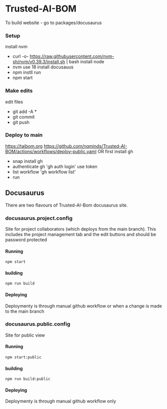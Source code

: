# Trusted-AI-BOM

To build website - go to packages/docusaurus

### Setup 
install nvm
* curl -o- https://raw.githubusercontent.com/nvm-sh/nvm/v0.39.3/install.sh | bash
install node
* nvm use 18
install docusauus
* npm instll
run
* npm start 
### Make edits
edit files
- git add -A *
- git commit
- git push
### Deploy to main
https://taibom.org 
https://github.com/nqminds/Trusted-AI-BOM/actions/workflows/deploy-public.yaml
OR
first install gh
- snap install gh
- authenticate gh 'gh auth login' use token
- list workflow 'gh workflow list'
- run 
## Docusaurus

There are two flavours of Trusted-AI-Bom docusaurus site. 

### docusaurus.project.config
Site for project collaborators (which deploys from the main branch). This includes the project management tab and the edit buttons and should be password protected

#### Running

`npm start`

#### building

`npm run build`

#### Deploying

Deploymenty is through manual github workflow or when a change is made to the main branch

### docusaurus.public.config
Site for public view

#### Running

`npm start:public`

#### building

`npm run build:public`

#### Deploying

Deploymenty is through manual github workflow only
